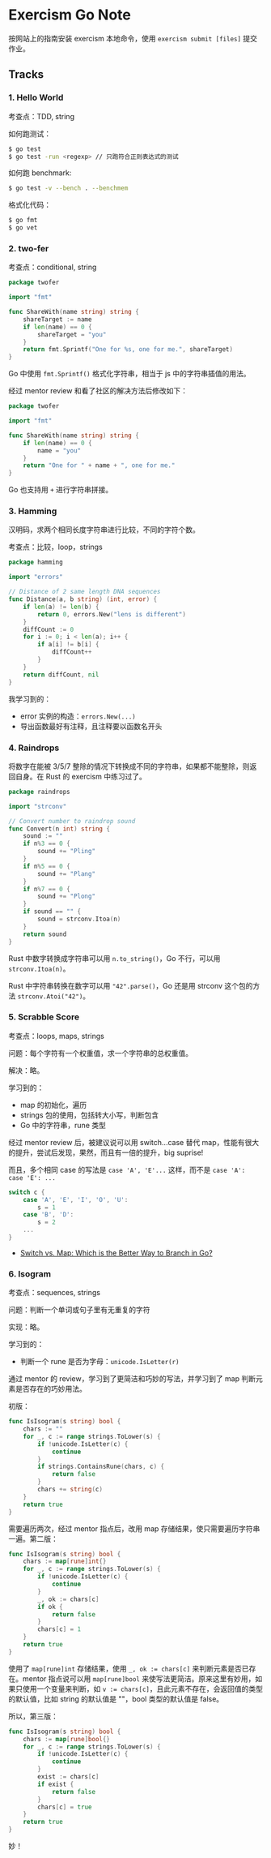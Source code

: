 # Exercism Go Note

按网站上的指南安装 exercism 本地命令，使用 `exercism submit [files]` 提交作业。

## Tracks

### 1. Hello World

考查点：TDD, string

如何跑测试：

```sh
$ go test
$ go test -run <regexp> // 只跑符合正则表达式的测试
```

如何跑 benchmark:

```sh
$ go test -v --bench . --benchmem
```

格式化代码：

```sh
$ go fmt
$ go vet
```

### 2. two-fer

考查点：conditional, string

```go
package twofer

import "fmt"

func ShareWith(name string) string {
	shareTarget := name
	if len(name) == 0 {
		shareTarget = "you"
	}
	return fmt.Sprintf("One for %s, one for me.", shareTarget)
}
```

Go 中使用 `fmt.Sprintf()` 格式化字符串，相当于 js 中的字符串插值的用法。

经过 mentor review 和看了社区的解决方法后修改如下：

```go
package twofer

import "fmt"

func ShareWith(name string) string {
	if len(name) == 0 {
		name = "you"
	}
	return "One for " + name + ", one for me."
}
```

Go 也支持用 `+` 进行字符串拼接。

### 3. Hamming

汉明码，求两个相同长度字符串进行比较，不同的字符个数。

考查点：比较，loop，strings

```go
package hamming

import "errors"

// Distance of 2 same length DNA sequences
func Distance(a, b string) (int, error) {
	if len(a) != len(b) {
		return 0, errors.New("lens is different")
	}
	diffCount := 0
	for i := 0; i < len(a); i++ {
		if a[i] != b[i] {
			diffCount++
		}
	}
	return diffCount, nil
}
```

我学习到的：

- error 实例的构造：`errors.New(...)`
- 导出函数最好有注释，且注释要以函数名开头

### 4. Raindrops

将数字在能被 3/5/7 整除的情况下转换成不同的字符串，如果都不能整除，则返回自身。在 Rust 的 exercism 中练习过了。

```go
package raindrops

import "strconv"

// Convert number to raindrop sound
func Convert(n int) string {
	sound := ""
	if n%3 == 0 {
		sound += "Pling"
	}
	if n%5 == 0 {
		sound += "Plang"
	}
	if n%7 == 0 {
		sound += "Plong"
	}
	if sound == "" {
		sound = strconv.Itoa(n)
	}
	return sound
}
```

Rust 中数字转换成字符串可以用 `n.to_string()`，Go 不行，可以用 `strconv.Itoa(n)`。

Rust 中字符串转换在数字可以用 `"42".parse()`，Go 还是用 strconv 这个包的方法 `strconv.Atoi("42")`。

### 5. Scrabble Score

考查点：loops, maps, strings

问题：每个字符有一个权重值，求一个字符串的总权重值。

解决：略。

学习到的：

- map 的初始化，遍历
- strings 包的使用，包括转大小写，判断包含
- Go 中的字符串，rune 类型

经过 mentor review 后，被建议说可以用 switch...case 替代 map，性能有很大的提升，尝试后发现，果然，而且有一倍的提升，big suprise!

而且，多个相同 case 的写法是 `case 'A', 'E'...` 这样，而不是 `case 'A': case 'E': ...`

```go
switch c {
	case 'A', 'E', 'I', 'O', 'U':
		s = 1
	case 'B', 'D':
		s = 2
	...
}
```

- [Switch vs. Map: Which is the Better Way to Branch in Go?](https://hashrocket.com/blog/posts/switch-vs-map-which-is-the-better-way-to-branch-in-go)

### 6. Isogram

考查点：sequences, strings

问题：判断一个单词或句子里有无重复的字符

实现：略。

学习到的：

- 判断一个 rune 是否为字母：`unicode.IsLetter(r)`

通过 mentor 的 review，学习到了更简洁和巧妙的写法，并学习到了 map 判断元素是否存在的巧妙用法。

初版：

```go
func IsIsogram(s string) bool {
	chars := ""
	for _, c := range strings.ToLower(s) {
		if !unicode.IsLetter(c) {
			continue
		}
		if strings.ContainsRune(chars, c) {
			return false
		}
		chars += string(c)
	}
	return true
}
```

需要遍历两次，经过 mentor 指点后，改用 map 存储结果，使只需要遍历字符串一遍。第二版：

```go
func IsIsogram(s string) bool {
	chars := map[rune]int{}
	for _, c := range strings.ToLower(s) {
		if !unicode.IsLetter(c) {
			continue
		}
		_, ok := chars[c]
		if ok {
			return false
		}
		chars[c] = 1
	}
	return true
}
```

使用了 `map[rune]int` 存储结果，使用 `_, ok := chars[c]` 来判断元素是否已存在。mentor 指点说可以用 `map[rune]bool` 来使写法更简洁。原来这里有妙用，如果只使用一个变量来判断，如 `v := chars[c]`，且此元素不存在，会返回值的类型的默认值，比如 string 的默认值是 ""，bool 类型的默认值是 false。

所以，第三版：

```go
func IsIsogram(s string) bool {
	chars := map[rune]bool{}
	for _, c := range strings.ToLower(s) {
		if !unicode.IsLetter(c) {
			continue
		}
		exist := chars[c]
		if exist {
			return false
		}
		chars[c] = true
	}
	return true
}
```

妙！
